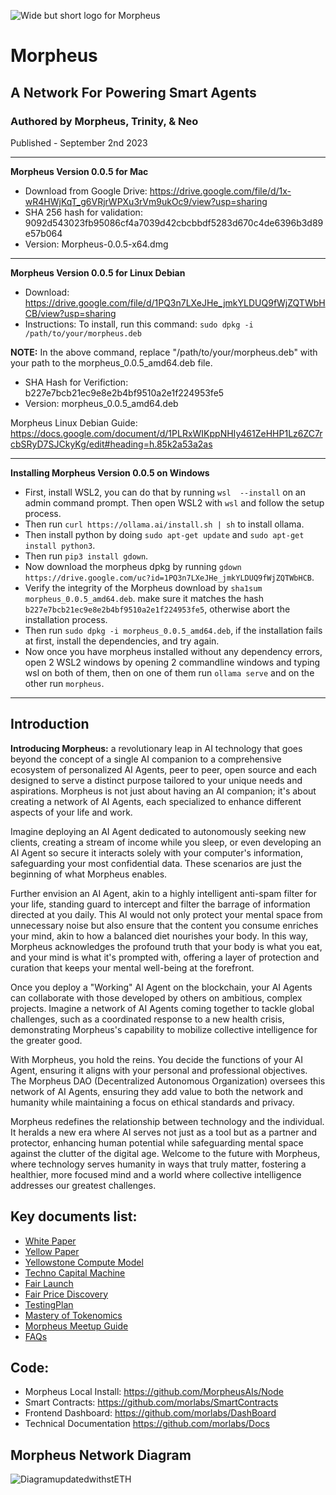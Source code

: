 ![Wide but short logo for Morpheus](https://github.com/MorpheusAIs/Morpheus/assets/1563345/be0c5a0f-0766-4e31-8e4a-ab18cd211961)

# Morpheus
## A Network For Powering Smart Agents
### Authored by Morpheus, Trinity, & Neo
Published - September 2nd 2023

---------
**Morpheus Version 0.0.5 for Mac**
- Download from Google Drive: https://drive.google.com/file/d/1x-wR4HWjKqT_g6VRjrWPXu3rVm9ukOc9/view?usp=sharing
- SHA 256 hash for validation: 9092d543023fb95086cf4a7039d42cbcbbdf5283d670c4de6396b3d89e57b064
- Version: Morpheus-0.0.5-x64.dmg

---------
**Morpheus Version 0.0.5 for Linux Debian**
- Download: https://drive.google.com/file/d/1PQ3n7LXeJHe_jmkYLDUQ9fWjZQTWbHCB/view?usp=sharing
- Instructions: To install, run this command: `sudo dpkg -i /path/to/your/morpheus.deb`

**NOTE:** In the above command, replace "/path/to/your/morpheus.deb" with your path to the morpheus_0.0.5_amd64.deb file.
- SHA Hash for Verifiction:
b227e7bcb21ec9e8e2b4bf9510a2e1f224953fe5
- Version: morpheus_0.0.5_amd64.deb

Morpheus Linux Debian Guide:
https://docs.google.com/document/d/1PLRxWIKppNHIy461ZeHHP1Lz6ZC7rcbSRyD7SJCkyKg/edit#heading=h.85k2a53a2as

---------
**Installing Morpheus Version 0.0.5 on Windows**

- First, install WSL2, you can do that by running `wsl  --install` on an admin command prompt. Then open WSL2 with `wsl` and follow the setup process.
- Then run `curl https://ollama.ai/install.sh | sh` to install ollama.
- Then install python by doing `sudo apt-get update` and `sudo apt-get install python3`.
- Then run `pip3 install gdown`.
- Now download the morpheus dpkg by running `gdown https://drive.google.com/uc?id=1PQ3n7LXeJHe_jmkYLDUQ9fWjZQTWbHCB`.
- Verify the integrity of the Morpheus download by `sha1sum morpheus_0.0.5_amd64.deb`. make sure it matches the hash `b227e7bcb21ec9e8e2b4bf9510a2e1f224953fe5`, otherwise abort the installation process.
- Then run `sudo dpkg -i morpheus_0.0.5_amd64.deb`, if the installation fails at first, install the dependencies, and try again.
- Now once you have morpheus installed without any dependency errors, open 2 WSL2 windows by opening 2 commandline windows and typing wsl on both of them, then on one of them run `ollama serve` and on the other run `morpheus`.

---------
## Introduction 
**Introducing Morpheus:** a revolutionary leap in AI technology that goes beyond the concept of a single AI companion to a comprehensive ecosystem of personalized AI Agents, peer to peer, open source and each designed to serve a distinct purpose tailored to your unique needs and aspirations. Morpheus is not just about having an AI companion; it's about creating a network of AI Agents, each specialized to enhance different aspects of your life and work.

Imagine deploying an AI Agent dedicated to autonomously seeking new clients, creating a stream of income while you sleep, or even developing an AI Agent so secure it interacts solely with your computer's information, safeguarding your most confidential data. These scenarios are just the beginning of what Morpheus enables.

Further envision an AI Agent, akin to a highly intelligent anti-spam filter for your life, standing guard to intercept and filter the barrage of information directed at you daily. This AI would not only protect your mental space from unnecessary noise but also ensure that the content you consume enriches your mind, akin to how a balanced diet nourishes your body. In this way, Morpheus acknowledges the profound truth that your body is what you eat, and your mind is what it's prompted with, offering a layer of protection and curation that keeps your mental well-being at the forefront.

Once you deploy a "Working" AI Agent on the blockchain, your AI Agents can collaborate with those developed by others on ambitious, complex projects. Imagine a network of AI Agents coming together to tackle global challenges, such as a coordinated response to a new health crisis, demonstrating Morpheus's capability to mobilize collective intelligence for the greater good.

With Morpheus, you hold the reins. You decide the functions of your AI Agent, ensuring it aligns with your personal and professional objectives. The Morpheus DAO (Decentralized Autonomous Organization) oversees this network of AI Agents, ensuring they add value to both the network and humanity while maintaining a focus on ethical standards and privacy.

Morpheus redefines the relationship between technology and the individual. It heralds a new era where AI serves not just as a tool but as a partner and protector, enhancing human potential while safeguarding mental space against the clutter of the digital age. Welcome to the future with Morpheus, where technology serves humanity in ways that truly matter, fostering a healthier, more focused mind and a world where collective intelligence addresses our greatest challenges.

## Key documents list:
- [White Paper](https://github.com/MorpheusAIs/Docs/blob/main/!KEYDOCS%20README%20FIRST!/WhitePaper.md)
- [Yellow Paper](https://github.com/MorpheusAIs/Docs/blob/main/!KEYDOCS%20README%20FIRST!/YellowPaper.md)
- [Yellowstone Compute Model](https://github.com/MorpheusAIs/Docs/blob/main/!KEYDOCS%20README%20FIRST!/Yellowstone%20Compute%20Model.md)
- [Techno Capital Machine](https://github.com/MorpheusAIs/Docs/blob/main/!KEYDOCS%20README%20FIRST!/TechnoCapitalMachineTCM.md)
- [Fair Launch](https://github.com/MorpheusAIs/Docs/blob/main/!KEYDOCS%20README%20FIRST!/Fair%20Launch.md)
- [Fair Price Discovery](https://github.com/MorpheusAIs/Docs/blob/main/!KEYDOCS%20README%20FIRST!/Fair%20Price%20Discovery.md)
- [TestingPlan](https://github.com/MorpheusAIs/Docs/blob/main/!KEYDOCS%20README%20FIRST!/TestingPlan.md)
- [Mastery of Tokenomics](https://github.com/MorpheusAIs/Docs/blob/main/!KEYDOCS%20README%20FIRST!/Mastery%20of%20Tokenomics.md)
- [Morpheus Meetup Guide](https://github.com/MorpheusAIs/Docs/blob/main/!KEYDOCS%20README%20FIRST!/Morpheus%20Meetup%20Guide.md)
- [FAQs](https://github.com/MorpheusAIs/Docs/blob/main/!KEYDOCS%20README%20FIRST!/FAQs.md)

## Code:
-	Morpheus Local Install: https://github.com/MorpheusAIs/Node
-	Smart Contracts: https://github.com/morlabs/SmartContracts
-	Frontend Dashboard: https://github.com/morlabs/DashBoard
- Technical Documentation https://github.com/morlabs/Docs

## Morpheus Network Diagram
![DiagramupdatedwithstETH](https://github.com/MorpheusAIs/Morpheus/assets/1563345/31711e49-0b57-4b41-b231-ee673dbf6664)
